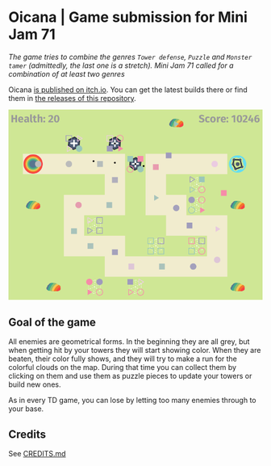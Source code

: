 # Oicana | Game submission for Mini Jam 71

*The game tries to combine the genres `Tower defense`, `Puzzle` and `Monster tamer` (admittedly, the last one is a stretch). Mini Jam 71 called for a combination of at least two genres*

Oicana [is published on itch.io](https://niklme.itch.io/oicana). You can get the latest builds there or find them in [the releases of this repository](https://github.com/NiklasEi/oicana/releases).

![oicana game play](oicana.png)

## Goal of the game

All enemies are geometrical forms. In the beginning they are all grey, but when getting hit by your towers they will start showing color. When they are beaten, their color fully shows, and they will try to make a run for the colorful clouds on the map. During that time you can collect them by clicking on them and use them as puzzle pieces to update your towers or build new ones.

As in every TD game, you can lose by letting too many enemies through to your base.

## Credits

See [CREDITS.md](credits/CREDITS.md)
